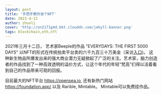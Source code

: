 ```yaml
---
layout: post
title: '手把手教你发个NFT'
date: 2021-4-13
author: zhuoli
cover: 'http://on2171g4d.bkt.clouddn.com/jekyll-banner.png'
tags: blockchain,eth,nft 
---
```


2021年三月十二日， 艺术家Beeple的作品 "EVERYDAYS: THE FIRST 5000 DAYS" 以NFT的形式在传统拍卖平台卖的六千九百三十万美金（采访[入口](https://www.christies.com/features/Monumental-collage-by-Beeple-is-first-purely-digital-artwork-NFT-to-come-to-auction-11510-7.aspx))。 这种新生物品所爆发出来的强大商业潜力无疑掀起了广泛的关注。艺术家，脑力创造者的作品找到了一种高效透明的溢价方式，让这个年代的年轻“梵高”们得以活着看到自己的作品带来可观的回报。

目前最大的NFT平台 https://opensea.io, 还有新热门网站 https://foundation.app/ 以及 Rarible, Mintable。 Mintable可以免费挂作品。